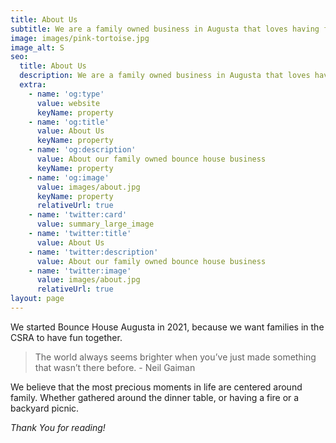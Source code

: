 ```yaml
---
title: About Us
subtitle: We are a family owned business in Augusta that loves having fun together.
image: images/pink-tortoise.jpg
image_alt: S
seo:
  title: About Us
  description: We are a family owned business in Augusta that loves having fun together.
  extra:
    - name: 'og:type'
      value: website
      keyName: property
    - name: 'og:title'
      value: About Us
      keyName: property
    - name: 'og:description'
      value: About our family owned bounce house business
      keyName: property
    - name: 'og:image'
      value: images/about.jpg
      keyName: property
      relativeUrl: true
    - name: 'twitter:card'
      value: summary_large_image
    - name: 'twitter:title'
      value: About Us
    - name: 'twitter:description'
      value: About our family owned bounce house business
    - name: 'twitter:image'
      value: images/about.jpg
      relativeUrl: true
layout: page
---
```

We started Bounce House Augusta in 2021, because we want families in the CSRA to have fun together.

> The world always seems brighter when you’ve just made something that wasn’t there before. - Neil Gaiman

We believe that the most precious moments in life are centered around family. Whether gathered around the dinner table, or having a fire or a backyard picnic. 

*Thank You for reading!*
